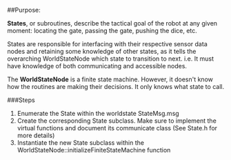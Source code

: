 ##Purpose:

**States**, or subroutines, describe the tactical goal of the robot at any given moment: locating the gate, passing the gate, pushing the dice, etc.

States are responsible for interfacing with their respective sensor data nodes and retaining some knowledge of other states, as it tells the overarching WorldStateNode which state to transition to next. i.e. It must have knowledge of both communicating and accessible nodes.

The **WorldStateNode** is a finite state machine. However, it doesn't know how the routines are making their decisions. It only knows what state to call. 

###Steps
1. Enumerate the State within the worldstate StateMsg.msg
2. Create the corresponding State subclass. Make sure to implement the virtual functions and document its communicate class (See State.h for more details)
3. Instantiate the new State subclass within the WorldStateNode::initializeFiniteStateMachine function